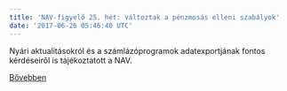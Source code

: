 ```yaml
---
title: 'NAV-figyelő 25. hét: változtak a pénzmosás elleni szabályok'
date: '2017-06-26 05:46:40 UTC'
---
```


Nyári aktualitásokról és a számlázóprogramok adatexportjának fontos kérdéseiről is tájékoztatott a NAV.


[Bővebben](http://ift.tt/2s75akP)
